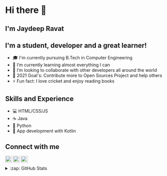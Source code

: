 # Hi there 👋

## I'm Jaydeep Ravat

## I'm a student, developer and a great learner!
- 🎓 I'm currently pursuing B.Tech in Computer Engineering
- 🌱 I’m currently learning almost everything I can
- 👯 I’m looking to collaborate with other developers all around the world
- 🥅 2021 Goal's: Contribute more to Open Sources Project and help others 
- ⚡ Fun fact: I love cricket and enjoy reading books

## Skills and Experience
- 💻 HTML/CSS/JS
- ☕ Java
- 🐍 Python
- 📱 App development with Kotlin

## Connect with me
[<img align="left" alt="Jaydeep |Twitter" width="22px" src="https://cdn.jsdelivr.net/npm/simple-icons@v3/icons/twitter.svg" />][twitter]
[<img align="left" alt="Jaydeep | LinkedIn" width="22px" src="https://cdn.jsdelivr.net/npm/simple-icons@v3/icons/linkedin.svg" />][linkedin]
[<img align="left" alt="Jaydeep | Instagram" width="22px" src="https://cdn.jsdelivr.net/npm/simple-icons@v3/icons/instagram.svg" />][instagram]
<br>
<details>
  <summary>:zap: GitHub Stats</summary>

  <img align="left" alt="Jaydeep45's GitHub Stats" src="https://github-readme-stats.codestackr.vercel.app/api?username=Jaydeep45&show_icons=true&hide_border=true" />
  <img align="right" alt="Jaydeep45's Github Stats" src="https://github-readme-stats.vercel.app/api/top-langs/?username=Jaydeep45&exclude_repo=github-readme-stats" />
</details>

[twitter]: https://twitter.com/JRavat007
[linkedin]: https://www.linkedin.com/in/jaydeep-ravat-b286a7177
[instagram]: https://www.instagram.com/jaydeepravat007

